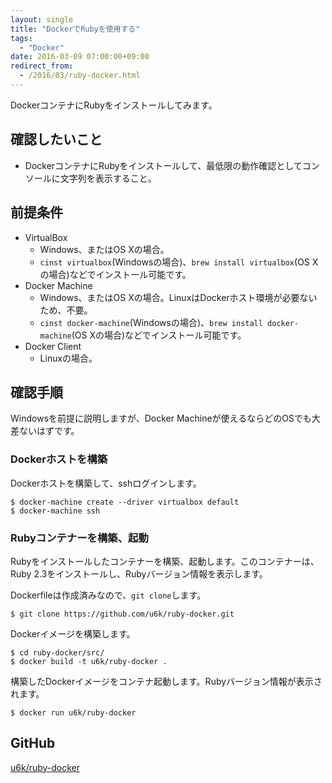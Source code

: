 ```yaml
---
layout: single
title: "DockerでRubyを使用する"
tags:
  - "Docker"
date: 2016-03-09 07:00:00+09:00
redirect_from:
  - /2016/03/ruby-docker.html
---
```


DockerコンテナにRubyをインストールしてみます。

## 確認したいこと

* DockerコンテナにRubyをインストールして、最低限の動作確認としてコンソールに文字列を表示すること。

## 前提条件

* VirtualBox
    * Windows、またはOS Xの場合。
    * `cinst virtualbox`(Windowsの場合)、`brew install virtualbox`(OS Xの場合)などでインストール可能です。
* Docker Machine
    * Windows、またはOS Xの場合。LinuxはDockerホスト環境が必要ないため、不要。
    * `cinst docker-machine`(Windowsの場合)、`brew install docker-machine`(OS Xの場合)などでインストール可能です。
* Docker Client
    * Linuxの場合。

## 確認手順

Windowsを前提に説明しますが、Docker Machineが使えるならどのOSでも大差ないはずです。

### Dockerホストを構築

Dockerホストを構築して、sshログインします。

```
$ docker-machine create --driver virtualbox default
$ docker-machine ssh
```

### Rubyコンテナーを構築、起動

Rubyをインストールしたコンテナーを構築、起動します。このコンテナーは、Ruby 2.3をインストールし、Rubyバージョン情報を表示します。

Dockerfileは作成済みなので、`git clone`します。

```
$ git clone https://github.com/u6k/ruby-docker.git
```

Dockerイメージを構築します。

```
$ cd ruby-docker/src/
$ docker build -t u6k/ruby-docker .
```

構築したDockerイメージをコンテナ起動します。Rubyバージョン情報が表示されます。

```
$ docker run u6k/ruby-docker
```

## GitHub

[u6k/ruby-docker](https://github.com/u6k/ruby-docker)
